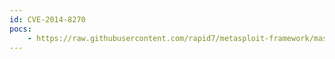 ```yaml
---
id: CVE-2014-8270
pocs:
    - https://raw.githubusercontent.com/rapid7/metasploit-framework/master/modules/auxiliary/scanner/http/bmc_trackit_passwd_reset.rb
---
```

